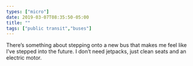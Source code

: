 ```yaml
---
types: ["micro"]
date: 2019-03-07T08:35:50-05:00
title: ""
tags: ["public transit","buses"]
---
```

There’s something about stepping onto a new bus that makes me feel like I’ve stepped into the future. I don’t need jetpacks, just clean seats and an electric motor.
